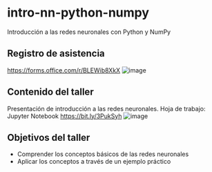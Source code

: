# intro-nn-python-numpy
Introducción a las redes neuronales con Python y NumPy

## Registro de asistencia
https://forms.office.com/r/BLEWib8XkX 
![image](https://github.com/KZuleika/intro-nn-python-numpy/assets/67844882/7c8fd525-8ad7-4897-b3c3-1aed9a210f36)

## Contenido del taller
Presentación de introducción a las redes neuronales.
Hoja de trabajo: Jupyter Notebook
https://bit.ly/3PukSyh
![image](https://github.com/KZuleika/intro-nn-python-numpy/assets/67844882/3ae41b8b-c03c-486e-bb54-144828a4cf26)

## Objetivos del taller
* Comprender los conceptos básicos de las redes neuronales
* Aplicar los conceptos a través de un ejemplo práctico
